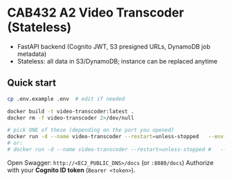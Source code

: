 # CAB432 A2 Video Transcoder (Stateless)

- FastAPI backend (Cognito JWT, S3 presigned URLs, DynamoDB job metadata)
- Stateless: all data in S3/DynamoDB; instance can be replaced anytime

## Quick start

```bash
cp .env.example .env  # edit if needed

docker build -t video-transcoder:latest .
docker rm -f video-transcoder 2>/dev/null

# pick ONE of these (depending on the port you opened)
docker run -d --name video-transcoder --restart=unless-stopped   --env-file .env -p 80:8080 video-transcoder:latest
# or:
# docker run -d --name video-transcoder --restart=unless-stopped #   --env-file .env -p 8080:8080 video-transcoder:latest
```

Open Swagger: `http://<EC2_PUBLIC_DNS>/docs` (or `:8080/docs`)
Authorize with your **Cognito ID token** (`Bearer <token>`).

